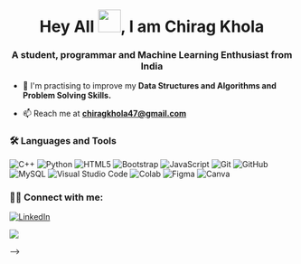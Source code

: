 <h1 align="center">Hey All <img src="https://c.tenor.com/nebZyl8oN7IAAAAi/wave-hello.gif" width="40" height="40">, I am Chirag Khola</h1>
<h3 align="center">A student, programmar and Machine Learning Enthusiast from India</h3>

- 🌱 I'm practising to improve my **Data Structures and Algorithms and Problem Solving Skills.**

<!-- - 💻 I’m also learning **UI/UX Design and Building Cross Platform Mobile Apps with Flutter.** -->

<!-- - 👨‍💻 Check out my portfolio website at **[https://jhanvee-khola.netlify.app/](https://jhanvee-khola.netlify.app/)**  -->

- 📫 Reach me at **chiragkhola47@gmail.com**



<h3 align="left">🛠 Languages and Tools</h3>

<img alt="C++" src="https://img.shields.io/badge/-++-6295cb?style=flat-square&logo=c&logoColor=white"/> <img alt="Python" src="https://img.shields.io/badge/Python-3776AB?style=for-the-badge&logo=python&logoColor=white"/> <img alt="HTML5" src="https://img.shields.io/badge/-HTML-d84924?style=flat-square&logo=html5&logoColor=white"/> 
 <img alt="Bootstrap" src="https://img.shields.io/badge/-Bootstrap-533979?style=flat-square&logo=bootstrap&logoColor=white"/> <img alt="JavaScript" src="https://img.shields.io/badge/-JavaScript-f5de19?style=flat-square&logo=javascript&logoColor=black"/> <img alt="Git" src="https://img.shields.io/badge/-Git-red?style=flat-square&logo=git&logoColor=white" /> <img alt="GitHub" src="https://img.shields.io/badge/-GitHub-purple?style=flat-square&logo=github&logoColor=white"/>   <img alt="MySQL" src="https://img.shields.io/badge/-MySQL-dc8500?style=flat-square&logo=mysql&logoColor=white" /> <img alt="Visual Studio Code" src="https://img.shields.io/badge/-VSCode-2d9eea?style=flat-square&logo=visual-studio-code&logoColor=white" /> <img alt="Colab" src="https://img.shields.io/badge/Colab-F9AB00?style=for-the-badge&logo=googlecolab&color=525252" /> <img alt="Figma" src="https://img.shields.io/badge/Figma-F24E1E?style=for-the-badge&logo=figma&logoColor=white" /> <img alt="Canva" src="https://img.shields.io/badge/Canva-%2300C4CC.svg?&style=for-the-badge&logo=Canva&logoColor=white" /> 

<h3 align="left">🤝🏻 Connect with me:</h3>

<a href="https://www.linkedin.com/in/chirag-ck/"><img alt="LinkedIn" src="https://img.shields.io/badge/LinkedIn-0077B5?style=for-the-badge&logo=linkedin&logoColor=white"/></a>
<!-- <a href="https://twitter.com/jhanvee_khola"><img alt="Twitter" src="https://img.shields.io/badge/Twitter-1DA1F2?style=for-the-badge&logo=twitter&logoColor=white"/></a> -->
<!-- <a href="https://medium.com/@jhanveekhola"><img alt="Medium" src="https://img.shields.io/badge/Medium-12100E?style=for-the-badge&logo=medium&logoColor=white"/></a> -->

<!-- <h3 align="left">⚙️ Github Analytics</h3>
<p align="center">
<a href="https://github.com/Chirag-Khola">
  <img height="180em" src="https://github-readme-stats-eight-theta.vercel.app/api?username=jhanvee-khola&show_icons=true&theme=algolia&include_all_commits=true&count_private=true"/>
  <img height="180em" src="https://github-readme-stats-eight-theta.vercel.app/api/top-langs/?username=jhanvee-khola&layout=compact&langs_count=8&theme=algolia"/>
</a>
<!--   <img src="https://raw.githubusercontent.com/jhanvee-khola/jhanvee-khola/3007ed7260d3e9337d2dfe6a5c1686313b4cae86/github-contribution-grid-snake.svg"> -->
  <img src="https://forthebadge.com/images/badges/powered-by-coffee.svg">
</p> -->
